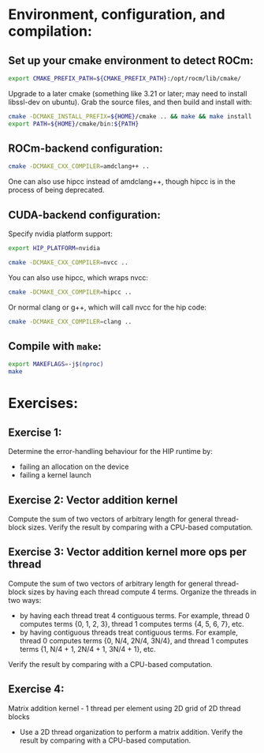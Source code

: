 # Environment, configuration, and compilation:

## Set up your cmake environment to detect ROCm:
```sh
export CMAKE_PREFIX_PATH=${CMAKE_PREFIX_PATH}:/opt/rocm/lib/cmake/
```

Upgrade to a later cmake (something like 3.21 or later; may need to
install libssl-dev on ubuntu).
Grab the source files, and then build and install with:
```sh
cmake -DCMAKE_INSTALL_PREFIX=${HOME}/cmake .. && make && make install
export PATH=${HOME}/cmake/bin:${PATH}
```

## ROCm-backend configuration:
```sh
cmake -DCMAKE_CXX_COMPILER=amdclang++ ..
```

One can also use hipcc instead of amdclang++, though hipcc is in the
process of being deprecated.

## CUDA-backend configuration:

Specify nvidia platform support:
```sh
export HIP_PLATFORM=nvidia

cmake -DCMAKE_CXX_COMPILER=nvcc ..
```

You can also use hipcc, which wraps nvcc:  
```sh
cmake -DCMAKE_CXX_COMPILER=hipcc ..
```

Or normal clang or g++, which will call nvcc for the hip code:  
```sh
cmake -DCMAKE_CXX_COMPILER=clang ..
```

## Compile with `make`:
```sh
export MAKEFLAGS=-j$(nproc)
make
```


# Exercises:

## Exercise 1:
Determine the error-handling behaviour for the HIP runtime by:
- failing an allocation on the device
- failing a kernel launch

## Exercise 2: Vector addition kernel

Compute the sum of two vectors of arbitrary length for general
thread-block sizes. Verify the result by comparing with a CPU-based
computation.

## Exercise 3: Vector addition kernel more ops per thread

Compute the sum of two vectors of arbitrary length for general
thread-block sizes by having each thread compute 4 terms.  Organize the
threads in two ways:
 - by having each thread treat 4 contiguous terms.  For example, thread 0
 computes terms {0, 1, 2, 3}, thread 1 computes terms {4, 5, 6, 7}, etc.
  - by having contiguous threads treat contiguous terms.  For example,
 thread 0 computes terms {0, N/4, 2N/4, 3N/4}, and thread 1 computes
 terms {1, N/4 + 1, 2N/4 + 1, 3N/4 + 1}, etc.

Verify the result by comparing with a CPU-based computation.

## Exercise 4:
Matrix addition kernel - 1 thread per element using 2D grid of 2D thread blocks

- Use a 2D thread organization to perform a matrix addition.  Verify the
result by comparing with a CPU-based computation.
